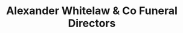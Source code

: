 ---
title: "Alexander Whitelaw & Co Funeral Directors"
url: /airdrie/alexander-whitelaw-and-co-funeral-directors-forrest-street/
shop: funeral directors
---